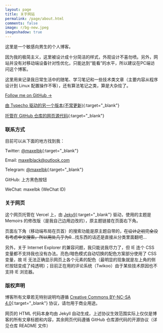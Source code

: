 ```yaml
---
layout: page
title: 关于网站
permalink: /page/about.html
comments: false
image: r/bg-new.jpeg
imageshadow: true
---
```


这里是一个敏感向男生的个人博客。

因为我的极简主义，这里被设计成十分简洁的样式，外观设计不喜勿喷。另外，网站并没有对移动端设备针对性优化，只能达到“能看”的水平，所以建议在PC端访问这个博客。

这里用来记录我日常生活中的随笔、学习笔记和一些技术类文章（主要内容从程序设计到 Linux 配置操作不等），还有算法笔记之类，算是大杂烩了。

<a href="https://github.com/maxelblack" class="btn btn-dark" target="_blank">
    Follow me on GitHub &rarr;
</a>

[由 Typecho 驱动的另一个版本(不常更新)](https://maxelblack.dp7.link){:target="_blank"}

[托管在 GitHub 仓库的网页源代码](https://github.com/maxelblack/maxels-pages){:target="_blank"}

### 联系方式

目前可以从下面的地方找到我：

Twitter: [@maxelbk](https://twitter.com/maxelbk){:target="_blank"}

Email: [maxelblack@outlook.com](mailto:maxelblack@outlook.com)

Telegram: [@maxelbk](https://t.me/maxelbk){:target="_blank"}

GitHub: 上方黑色按钮

WeChat: maxelbk (WeChat ID)

### 关于网页

这个网页托管在 Vercel 上，由 [Jekyll](https://jekyllrb.com/){:target="_blank"} 驱动，使用的主题是 Memoirs 的修改版（是我自己边用边改的），原主题链接在页面右下角。

页面左下角（移动端布局在页首）的搜索功能是原主题自带的，~~在设计之初完全没有考虑中文搜索，所以用处几乎为0~~...找东西的话还是直接从分类里面翻吧...

另外，关于 Internet Explorer 的兼容问题，我只能说我尽力了，但 IE 连个 CSS 变量都不支持我也没有办法。亮色/暗色模式自动切换的配色方案部分使用了 CSS 变量，故 IE 无法正确显示网页上各个元素的配色（最明显的现象就是左上角的侧栏按钮变成了纯透明）；目前正在用的评论系统（Twikoo）由于某些技术原因也不支持 IE 浏览器。

### 版权声明

博客所有文章若无特别说明均遵循 [Creative Commons BY-NC-SA 4.0](https://creativecommons.org/licenses/by-nc-sa/4.0/){:target="_blank"} 协议，请勿用于商业用途。

网页的 HTML 代码本身均由 Jekyll 自动生成，上述协议生效范围实际上仅仅是博客的所有文章标题和内容，其余网页代码遵循 GitHub 仓库源代码的开源协议（详见仓库 README 文件）
